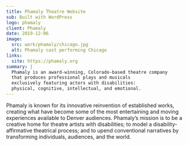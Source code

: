```yaml
---
title: Phamaly Theatre Website
sub: Built with WordPress
logo: phamaly
client: Phamaly
date: 2019-12-06
image:
  src: work/phamaly/chicago.jpg
  alt: Phamaly cast performing Chicago
links:
  site: https://phamaly.org
summary: |
  Phamaly is an award-winning, Colorado-based theatre company
  that produces professional plays and musicals
  exclusively featuring actors with disabilities:
  physical, cognitive, intellectual, and emotional.
---
```


Phamaly is known for its innovative reinvention of established works,
creating what have become some of the most
entertaining and moving experiences available to Denver audiences.
Phamaly’s mission is to be a creative home
for theatre artists with disabilities;
to model a disability-affirmative theatrical process;
and to upend conventional narratives
by transforming individuals, audiences, and the world.
